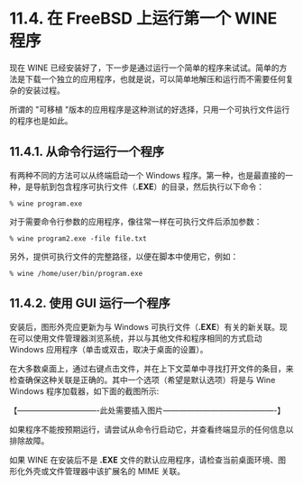 # 11.4. 在 FreeBSD 上运行第一个 WINE 程序

现在 WINE 已经安装好了，下一步是通过运行一个简单的程序来试试。简单的方法是下载一个独立的应用程序，也就是说，可以简单地解压和运行而不需要任何复杂的安装过程。

所谓的 "可移植 "版本的应用程序是这种测试的好选择，只用一个可执行文件运行的程序也是如此。

## 11.4.1. 从命令行运行一个程序
有两种不同的方法可以从终端启动一个 Windows 程序。第一种，也是最直接的一种，是导航到包含程序可执行文件（**.EXE**）的目录，然后执行以下命令：
```
% wine program.exe
```
对于需要命令行参数的应用程序，像往常一样在可执行文件后添加参数：
```
% wine program2.exe -file file.txt
```
另外，提供可执行文件的完整路径，以便在脚本中使用它，例如：
```
% wine /home/user/bin/program.exe
```
## 11.4.2. 使用 GUI 运行一个程序
安装后，图形外壳应更新为与 Windows 可执行文件（**.EXE**）有关的新关联。现在可以使用文件管理器浏览系统，并以与其他文件和程序相同的方式启动 Windows 应用程序（单击或双击，取决于桌面的设置）。

在大多数桌面上，通过右键点击文件，并在上下文菜单中寻找打开文件的条目，来检查确保这种关联是正确的。其中一个选项（希望是默认选项）将是与 Wine Windows 程序加载器，如下面的截图所示:

【——————————-此处需要插入图片­——————————————-】

如果程序不能按预期运行，请尝试从命令行启动它，并查看终端显示的任何信息以排除故障。

如果 WINE 在安装后不是 **.EXE** 文件的默认应用程序，请检查当前桌面环境、图形化外壳或文件管理器中该扩展名的 MIME 关联。
